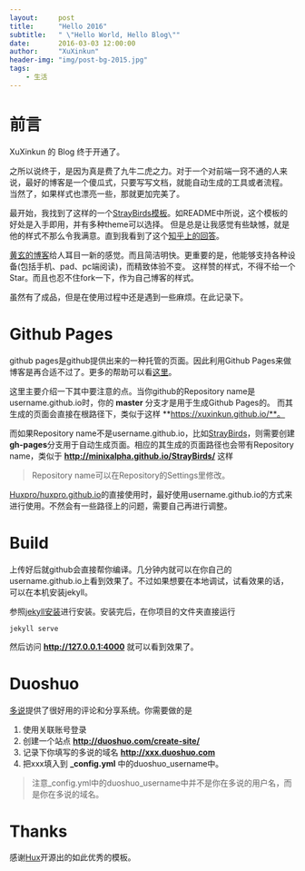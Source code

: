 ```yaml
---
layout:     post
title:      "Hello 2016"
subtitle:   " \"Hello World, Hello Blog\""
date:       2016-03-03 12:00:00
author:     "XuXinkun"
header-img: "img/post-bg-2015.jpg"
tags:
    - 生活
---
```



# 前言

XuXinkun 的 Blog 终于开通了。

之所以说终于，是因为真是费了九牛二虎之力。对于一个对前端一窍不通的人来说，最好的博客是一个傻瓜式，只要写写文档，就能自动生成的工具或者流程。
当然了，如果样式也漂亮一些，那就更加完美了。

最开始，我找到了这样的一个[StrayBirds模板](https://github.com/minixalpha/StrayBirds)。如README中所说，这个模板的好处是入手即用，并有多种theme可以选择。
但是总是让我感觉有些缺憾，就是他的样式不那么令我满意。直到我看到了这个[知乎上的回答](http://www.zhihu.com/question/20223939)。

[黄玄的博客](http://huangxuan.me/)给人耳目一新的感觉。而且简洁明快。更重要的是，他能够支持各种设备(包括手机、pad、pc端阅读)，而精致体验不变。
这样赞的样式，不得不给一个Star。而且也忍不住fork一下，作为自己博客的样式。

虽然有了成品，但是在使用过程中还是遇到一些麻烦。在此记录下。

# Github Pages

github pages是github提供出来的一种托管的页面。因此利用Github Pages来做博客是再合适不过了。更多的帮助可以看[这里](https://help.github.com/categories/github-pages-basics/)。

这里主要介绍一下其中要注意的点。当你github的Repository name是username.github.io时，你的 **master** 分支才是用于生成Github Pages的。
而其生成的页面会直接在根路径下，类似于这样 **https://xuxinkun.github.io/**。

而如果Repository name不是username.github.io，比如[StrayBirds](https://github.com/minixalpha/StrayBirds)，则需要创建 **gh-pages**分支用于自动生成页面。相应的其生成的页面路径也会带有Repository name，类似于 **http://minixalpha.github.io/StrayBirds/** 这样

> Repository name可以在Repository的Settings里修改。

[Huxpro/huxpro.github.io](https://github.com/Huxpro/huxpro.github.io)的直接使用时，最好使用username.github.io的方式来进行使用。不然会有一些路径上的问题，需要自己再进行调整。

# Build

上传好后就github会直接帮你编译。几分钟内就可以在你自己的username.github.io上看到效果了。不过如果想要在本地调试，试看效果的话，可以在本机安装jekyll。

参照[jekyll安装](http://jekyll-windows.juthilo.com/)进行安装。安装完后，在你项目的文件夹直接运行

```
jekyll serve
```

然后访问 **http://127.0.0.1:4000** 就可以看到效果了。

# Duoshuo

[多说](http://duoshuo.com)提供了很好用的评论和分享系统。你需要做的是

1. 使用关联账号登录
2. 创建一个站点 **http://duoshuo.com/create-site/**
3. 记录下你填写的多说的域名 **http://xxx.duoshuo.com**
4. 把xxx填入到 **_config.yml** 中的duoshuo_username中。

> 注意_config.yml中的duoshuo_username中并不是你在多说的用户名，而是你在多说的域名。

# Thanks

感谢[Hux](https://github.com/Huxpro)开源出的如此优秀的模板。

